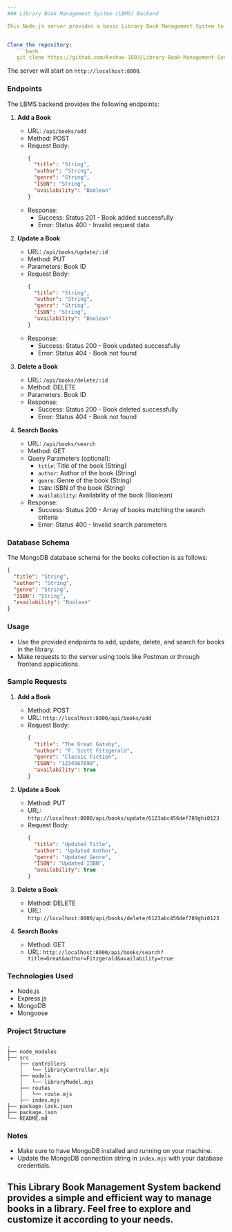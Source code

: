 ```yaml
---
### Library Book Management System (LBMS) Backend

This Node.js server provides a basic Library Book Management System to manage books in a library. It includes CRUD (Create, Read, Update, Delete) operations for books stored in a MongoDB database.


Clone the repository:
   ```bash
   git clone https://github.com/Keshav-1803/Library-Book-Management-System.git
   ```
   The server will start on `http://localhost:8000`.

### Endpoints
The LBMS backend provides the following endpoints:

1. **Add a Book**
   - URL: `/api/books/add`
   - Method: POST
   - Request Body:
     ```json
     {
       "title": "String",
       "author": "String",
       "genre": "String",
       "ISBN": "String",
       "availability": "Boolean"
     }
     ```
   - Response:
     - Success: Status 201 - Book added successfully
     - Error: Status 400 - Invalid request data

2. **Update a Book**
   - URL: `/api/books/update/:id`
   - Method: PUT
   - Parameters: Book ID
   - Request Body:
     ```json
     {
       "title": "String",
       "author": "String",
       "genre": "String",
       "ISBN": "String",
       "availability": "Boolean"
     }
     ```
   - Response:
     - Success: Status 200 - Book updated successfully
     - Error: Status 404 - Book not found

3. **Delete a Book**
   - URL: `/api/books/delete/:id`
   - Method: DELETE
   - Parameters: Book ID
   - Response:
     - Success: Status 200 - Book deleted successfully
     - Error: Status 404 - Book not found

4. **Search Books**
   - URL: `/api/books/search`
   - Method: GET
   - Query Parameters (optional):
     - `title`: Title of the book (String)
     - `author`: Author of the book (String)
     - `genre`: Genre of the book (String)
     - `ISBN`: ISBN of the book (String)
     - `availability`: Availability of the book (Boolean)
   - Response:
     - Success: Status 200 - Array of books matching the search criteria
     - Error: Status 400 - Invalid search parameters

### Database Schema
The MongoDB database schema for the books collection is as follows:

```json
{
  "title": "String",
  "author": "String",
  "genre": "String",
  "ISBN": "String",
  "availability": "Boolean"
}
```

### Usage
- Use the provided endpoints to add, update, delete, and search for books in the library.
- Make requests to the server using tools like Postman or through frontend applications.

### Sample Requests
1. **Add a Book**
   - Method: POST
   - URL: `http://localhost:8000/api/books/add`
   - Request Body:
     ```json
     {
       "title": "The Great Gatsby",
       "author": "F. Scott Fitzgerald",
       "genre": "Classic Fiction",
       "ISBN": "1234567890",
       "availability": true
     }
     ```

2. **Update a Book**
   - Method: PUT
   - URL: `http://localhost:8000/api/books/update/6123abc456def789ghi0123`
   - Request Body:
     ```json
     {
       "title": "Updated Title",
       "author": "Updated Author",
       "genre": "Updated Genre",
       "ISBN": "Updated ISBN",
       "availability": true
     }
     ```

3. **Delete a Book**
   - Method: DELETE
   - URL: `http://localhost:8000/api/books/delete/6123abc456def789ghi0123`

4. **Search Books**
   - Method: GET
   - URL: `http://localhost:8000/api/books/search?title=Great&author=Fitzgerald&availability=true`

### Technologies Used
- Node.js
- Express.js
- MongoDB
- Mongoose

### Project Structure
```
.
├── node_modules
├── src
    ├── controllers
    │   └── libraryController.mjs
    ├── models
    │   └── libraryModel.mjs
    ├── routes
    │   └── route.mjs
    ├── index.mjs
├── package-lock.json
├── package.json
└── README.md
```

### Notes
- Make sure to have MongoDB installed and running on your machine.
- Update the MongoDB connection string in `index.mjs` with your database credentials.

This Library Book Management System backend provides a simple and efficient way to manage books in a library. Feel free to explore and customize it according to your needs.
---
```


